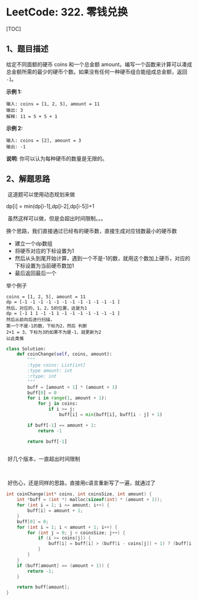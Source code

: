 # LeetCode: 322. 零钱兑换

[TOC]



## 1、题目描述



给定不同面额的硬币 coins 和一个总金额 amount。编写一个函数来计算可以凑成总金额所需的最少的硬币个数。如果没有任何一种硬币组合能组成总金额，返回 `-1`。

**示例 1:**

```
输入: coins = [1, 2, 5], amount = 11
输出: 3 
解释: 11 = 5 + 5 + 1
```

**示例 2:**

```
输入: coins = [2], amount = 3
输出: -1
```

**说明**:
你可以认为每种硬币的数量是无限的。



## 2、解题思路

​	这道题可以使用动态规划来做

dp[i] = min(dp[i-1],dp[i-2],dp[i-5])+1

​	虽然这样可以做，但是会超出时间限制。。。

换个思路，我们直接通过已经有的硬币数，直接生成对应钱数最小的硬币数

- 建立一个dp数组
- 将硬币对应的下标设置为1
- 然后从头到尾开始计算，遇到一个不是-1的数，就用这个数加上硬币，对应的下标设置为当前硬币数加1
- 最后返回最后一个



举个例子

```
coins = [1, 2, 5], amount = 11
dp = [-1 -1 -1 -1 -1 -1 -1 -1 -1 -1 -1 -1 ]
然后，对应的，1，2，5的位置，这是为1
dp = [-1 1 1 -1 -1 1 -1 -1 -1 -1 -1 -1 -1 ]
然后从前向后进行扫描，
第一个不是-1的数，下标为2，然后 判断
2+1 = 3，下标为3的如果不为是-1，就更新为2
以此类推
```



```python
class Solution:
    def coinChange(self, coins, amount):
        """
        :type coins: List[int]
        :type amount: int
        :rtype: int
        """
        buff = [amount + 1] * (amount + 1)
        buff[0] = 0
        for i in range(1, amount + 1):
            for j in coins:
                if i >= j:
                    buff[i] = min(buff[i], buff[i - j] + 1)

        if buff[-1] == amount + 1:
            return -1

        return buff[-1]
        
```

​	好几个版本，一直超出时间限制

​	

​	好伤心，还是同样的思路，直接用c语言重新写了一遍，就通过了

```c
int coinChange(int* coins, int coinsSize, int amount) {
    int *buff = (int *) malloc(sizeof(int) * (amount + 1));
    for (int i = 1; i <= amount; i++) {
        buff[i] = amount + 1;
    }
    buff[0] = 0;
    for (int i = 1; i < amount + 1; i++) {
        for (int j = 0; j < coinsSize; j++) {
            if (i >= coins[j]) {
                buff[i] = buff[i] > (buff[i - coins[j]] + 1) ? (buff[i - coins[j]] + 1) : buff[i];
            }
        }
    }
    if (buff[amount] == (amount + 1)) {
        return -1;
    }

    return buff[amount];
}
```
